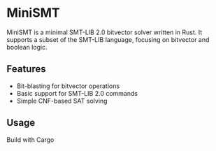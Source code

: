 # MiniSMT

MiniSMT is a minimal SMT-LIB 2.0 bitvector solver written in Rust. It supports a subset of the SMT-LIB language, focusing on bitvector and boolean logic.

## Features

- Bit-blasting for bitvector operations
- Basic support for SMT-LIB 2.0 commands
- Simple CNF-based SAT solving

## Usage

Build with Cargo
